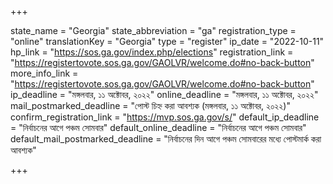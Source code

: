 +++

state_name = "Georgia"
state_abbreviation = "ga"
registration_type = "online"
translationKey = "Georgia"
type = "register"
ip_date = "2022-10-11"
hp_link = "https://sos.ga.gov/index.php/elections"
registration_link = "https://registertovote.sos.ga.gov/GAOLVR/welcome.do#no-back-button"
more_info_link = "https://registertovote.sos.ga.gov/GAOLVR/welcome.do#no-back-button"
ip_deadline = "মঙ্গলবার, ১১ অক্টোবর, ২০২২"
online_deadline = "মঙ্গলবার, ১১ অক্টোবর, ২০২২"
mail_postmarked_deadline = "পোস্ট চিহ্ন করা আবশ্যক (মঙ্গলবার, ১১ অক্টোবর, ২০২২)"
confirm_registration_link = "https://mvp.sos.ga.gov/s/"
default_ip_deadline = "নির্বাচনের আগে পঞ্চম সোমবার"
default_online_deadline = "নির্বাচনের আগে পঞ্চম সোমবার"
default_mail_postmarked_deadline = "নির্বাচনের দিন আগে পঞ্চম সোমবারের মধ্যে পোস্টমার্ক করা আবশ্যক"

+++